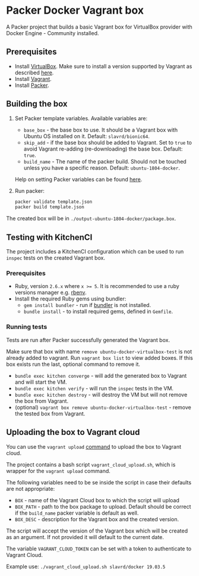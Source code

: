# Packer Docker Vagrant box

A Packer project that builds a basic Vagrant box for VirtualBox provider with Docker Engine - Community installed.

## Prerequisites

* Install [VirtualBox](https://www.virtualbox.org/wiki/Downloads). Make sure to install a version supported by Vagrant as described [here](https://www.vagrantup.com/docs/virtualbox/).
* Install [Vagrant](https://www.vagrantup.com/downloads.html).
* Install [Packer](https://www.packer.io/downloads.html).

## Building the box

1. Set Packer template variables. Available variables are:
   * `base_box` - the base box to use. It should be a Vagrant box with Ubuntu OS installed on it. Default: `slavrd/bionic64`.
   * `skip_add` - if the base box should be added to Vagrant. Set to `true` to avoid Vagrant re-adding (re-downloading) the base box. Default: `true`.
   * `build_name` - The name of the packer build. Should not be touched unless you have a specific reason. Default: `ubuntu-1804-docker`.

    Help on setting Packer variables can be found [here](https://www.packer.io/docs/templates/user-variables.html#setting-variables).

2. Run packer:
   
   ```BASH
   packer validate template.json
   packer build template.json
   ```
The created box will be in `./output-ubuntu-1804-docker/package.box`.

## Testing with KitchenCI

The project includes a KitchenCI configuration which can be used to run `inspec` tests on the created Vagrant box.

### Prerequisites

* Ruby, version `2.6.x` where `x >= 5`. It is recommended to use a ruby versions manager e.g. [rbenv](https://github.com/rbenv/rbenv).
* Install the required Ruby gems using bundler:
  * `gem install bundler` - run if [bundler](https://bundler.io/) is not installed.
  * `bundle install` - to install required gems, defined in `Gemfile`.
  
### Running tests

Tests are run after Packer successfully generated the Vagrant box. 

Make sure that box with name `remove ubuntu-docker-virtualbox-test` is not already added to vagrant. Run `vagrant box list` to view added boxes. If this box exists run the last, optional command to remove it.

* `bundle exec kitchen converge` - will add the generated box to Vagrant and will start the VM.
* `bundle exec kitchen verify` - will run the `inspec` tests in the VM.
* `bundle exec kitchen destroy` - will destroy the VM but will not remove the box from Vagrant.
* (optional) `vagrant box remove ubuntu-docker-virtualbox-test` - remove the tested box from Vagrant.

## Uploading the box to Vagrant cloud

You can use the `vagrant upload` [command](https://www.vagrantup.com/docs/cli/upload.html) to upload the box to Vagrant cloud.

The project contains a bash script `vagrant_cloud_upload.sh`, which is wrapper for the `vagrant upload` command.

The following variables need to be se inside the script in case their defaults are not appropriate:
  * `BOX` - name of the Vagrant Cloud box to which the script will upload
  * `BOX_PATH` - path to the box package to upload. Default should be correct if the `build_name` packer variable is default as well.
  * `BOX_DESC` - description for the Vagrant box and the created version.

The script will accept the version of the Vagrant box which will be created as an argument. If not provided it will default to the current date.

The variable `VAGRANT_CLOUD_TOKEN` can be set with a token to authenticate to Vagrant Cloud.

Example use: `./vagrant_cloud_upload.sh slavrd/docker 19.03.5`
